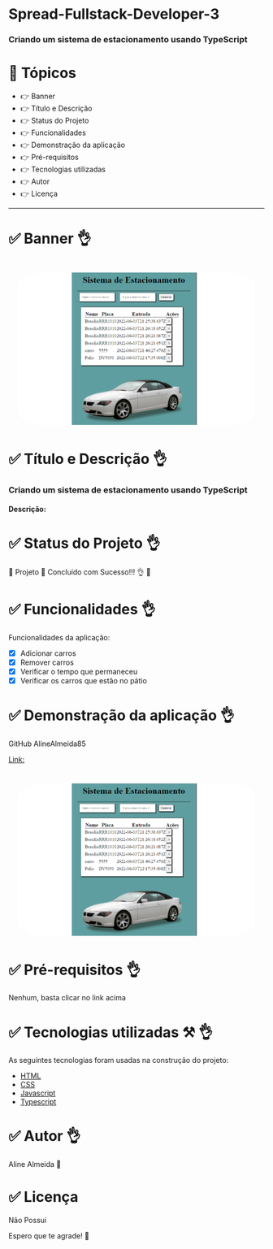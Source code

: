 # Spread-Fullstack-Developer-3

### Criando um sistema de estacionamento usando TypeScript

# 🏁 Tópicos

 * 👉 Banner
 * 👉 Título e Descrição
 * 👉 Status do Projeto
 * 👉 Funcionalidades
 * 👉 Demonstração da aplicação
 * 👉 Pré-requisitos
 * 👉 Tecnologias utilizadas
 * 👉 Autor
 * 👉 Licença

 
 ____________________________________________________________
# ✅ Banner 👌

<h1 align="center">
  <img alt="banner" title="#banner" src="banner.png" style="border-radius: 10%" height="300px" />
</h1>

# ✅ Título e Descrição 👌

### Criando um sistema de estacionamento usando TypeScript

#### Descrição: 

# ✅ Status do Projeto 👌

🚧 Projeto 🚀 Concluído com Sucesso!!! 👌 🚧

# ✅ Funcionalidades 👌

Funcionalidades da aplicação:

- [x] Adicionar carros
- [x] Remover carros
- [x] Verificar o tempo que permaneceu
- [x] Verificar os carros que estão no pátio

# ✅ Demonstração da aplicação 👌

GitHub
AlineAlmeida85

[Link:](https://alinealmeida85.github.io/Spread-Fullstack-Developer-3/) 

<h1 align="center">
  <img alt="banner" title="#banner" src="banner.png" style="border-radius: 10%" height="300px" />
</h1>

# ✅ Pré-requisitos 👌

Nenhum, basta clicar no link acima

# ✅ Tecnologias utilizadas ⚒️ 👌

As seguintes tecnologias foram usadas na construção do projeto:

- [HTML]()
- [CSS]()
- [Javascript]()
- [Typescript]()

# ✅ Autor 👌

Aline Almeida 💝

# ✅ Licença

Não Possui

Espero que te agrade! 💝
